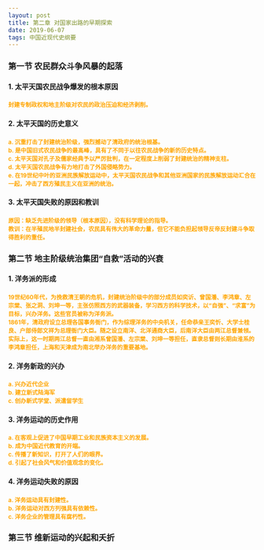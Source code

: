 ```yaml
---
layout: post
title: 第二章 对国家出路的早期探索
date: 2019-06-07
tags: 中国近现代史纲要
---
```


### 第一节 农民群众斗争风暴的起落
#### 1. 太平天国农民战争爆发的根本原因
<small style="color:orange;font-weight:bold;">封建专制政权和地主阶级对农民的政治压迫和经济剥削。</small>

#### 2. 太平天国的历史意义
<small style="color:orange;font-weight:bold;">
a. 沉重打击了封建统治阶级，强烈撼动了清政府的统治根基。<br>
b. 是中国旧式农民战争的最高峰，具有了不同于以往农民战争的新的历史特点。<br>
c. 太平天国对孔子及儒家经典予以严厉批判，在一定程度上削弱了封建统治的精神支柱。<br>
d. 太平天国农民战争有力地打击了外国侵略势力。<br>
e. 在19世纪中叶的亚洲民族解放运动中，太平天国农民战争和其他亚洲国家的民族解放运动汇合在一起，冲击了西方殖民主义在亚洲的统治。
</small>

#### 3. 太平天国失败的原因和教训
<small style="color:orange;font-weight:bold;">
原因：缺乏先进阶级的领导（根本原因），没有科学理论的指导。<br>
教训：在半殖民地半封建社会，农民具有伟大的革命力量，但它不能负担起领导反帝反封建斗争取得胜利的重任。
</small>

### 第二节 地主阶级统治集团“自救”活动的兴衰
#### 1. 洋务派的形成
<small style="color:orange;font-weight:bold;">
19世纪60年代，为挽救清王朝的危机，封建统治阶级中的部分成员如奕䜣、曾国潘、李鸿章、左宗棠、张之洞、刘坤一等，主张仿照西方的武器装备，学习西方的科学技术，以“自强”、“求富”为目标，兴办洋务。这些官员被称为洋务派。<br>
1861年，清政府设立总理各国事务衙门，作为综理洋务的中央机关，任命恭亲王奕忻、大学士桂良、户部侍郎文祥为总理衙门大臣。随之设立南洋、北洋通商大臣，后南洋大臣由两江总督兼领。实际上，这一时期两江总督一直由湘系曾国潘、左宗棠、刘坤一等担任，直隶总督则长期由淮系的李鸿章担任，上海和天津成为南北举办洋务的重要基地。
</small>

#### 2. 洋务新政的兴办
<small style="color:orange;font-weight:bold;">
a. 兴办近代企业<br>
b. 建立新式陆海军<br>
c. 创办新式学堂、派遣留学生
</small>

#### 3. 洋务运动的历史作用
<small style="color:orange;font-weight:bold;">
a. 在客观上促进了中国早期工业和民族资本主义的发展。<br>
b. 成为中国近代教育的开端。<br>
c. 传播了新知识，打开了人们的眼界。<br>
d. 引起了社会风气和价值观念的变化。
</small>

#### 4. 洋务运动失败的原因
<small style="color:orange;font-weight:bold;">
a. 洋务运动具有封建性。<br>
b. 洋务运动对西方列强具有依赖性。<br>
c. 洋务企业的管理具有腐朽性。
</small>

### 第三节 维新运动的兴起和夭折
